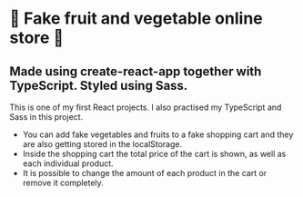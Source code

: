 # 🍏 Fake fruit and vegetable online store 🍏

## Made using create-react-app together with TypeScript. Styled using Sass.

This is one of my first React projects. I also practised my TypeScript and Sass in this project. 

- You can add fake vegetables and fruits to a fake shopping cart and they are also getting stored in the localStorage. 
- Inside the shopping cart the total price of the cart is shown, as well as each individual product. 
- It is possible to change the amount of each product in the cart or remove it completely.


